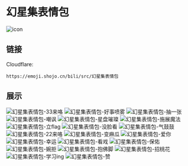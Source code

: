 # 幻星集表情包
![icon](https://emoji.shojo.cn/bili/src/幻星集表情包/icon.png)
## 链接
Cloudflare:
```
https://emoji.shojo.cn/bili/src/幻星集表情包
```
## 展示
![幻星集表情包-33来咯](https://emoji.shojo.cn/bili/src/幻星集表情包/幻星集表情包-33来咯.png)
![幻星集表情包-好事喷雾](https://emoji.shojo.cn/bili/src/幻星集表情包/幻星集表情包-好事喷雾.png)
![幻星集表情包-抽一张](https://emoji.shojo.cn/bili/src/幻星集表情包/幻星集表情包-抽一张.png)
![幻星集表情包-嘲讽](https://emoji.shojo.cn/bili/src/幻星集表情包/幻星集表情包-嘲讽.png)
![幻星集表情包-星盘璀璨](https://emoji.shojo.cn/bili/src/幻星集表情包/幻星集表情包-星盘璀璨.png)
![幻星集表情包-施展魔法](https://emoji.shojo.cn/bili/src/幻星集表情包/幻星集表情包-施展魔法.png)
![幻星集表情包-立flag](https://emoji.shojo.cn/bili/src/幻星集表情包/幻星集表情包-立flag.png)
![幻星集表情包-没脸看](https://emoji.shojo.cn/bili/src/幻星集表情包/幻星集表情包-没脸看.png)
![幻星集表情包-气鼓鼓](https://emoji.shojo.cn/bili/src/幻星集表情包/幻星集表情包-气鼓鼓.png)
![幻星集表情包-22来咯](https://emoji.shojo.cn/bili/src/幻星集表情包/幻星集表情包-22来咯.png)
![幻星集表情包-变麻瓜](https://emoji.shojo.cn/bili/src/幻星集表情包/幻星集表情包-变麻瓜.png)
![幻星集表情包-爱你](https://emoji.shojo.cn/bili/src/幻星集表情包/幻星集表情包-爱你.png)
![幻星集表情包-幸运](https://emoji.shojo.cn/bili/src/幻星集表情包/幻星集表情包-幸运.png)
![幻星集表情包-看戏](https://emoji.shojo.cn/bili/src/幻星集表情包/幻星集表情包-看戏.png)
![幻星集表情包-保佑](https://emoji.shojo.cn/bili/src/幻星集表情包/幻星集表情包-保佑.png)
![幻星集表情包-婉拒](https://emoji.shojo.cn/bili/src/幻星集表情包/幻星集表情包-婉拒.png)
![幻星集表情包-抱佛脚](https://emoji.shojo.cn/bili/src/幻星集表情包/幻星集表情包-抱佛脚.png)
![幻星集表情包-招桃花](https://emoji.shojo.cn/bili/src/幻星集表情包/幻星集表情包-招桃花.png)
![幻星集表情包-学习ing](https://emoji.shojo.cn/bili/src/幻星集表情包/幻星集表情包-学习ing.png)
![幻星集表情包-赞](https://emoji.shojo.cn/bili/src/幻星集表情包/幻星集表情包-赞.png)
